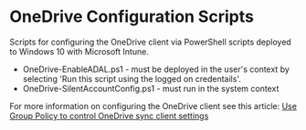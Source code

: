 # OneDrive Configuration Scripts

Scripts for configuring the OneDrive client via PowerShell scripts deployed to Windows 10 with Microsoft Intune.

* OneDrive-EnableADAL.ps1 - must be deployed in the user's context by selecting 'Run this script using the logged on credentails'.
* OneDrive-SilentAccountConfig.ps1 - must run in the system context

For more information on configuring the OneDrive client see this article: [Use Group Policy to control OneDrive sync client settings](https://support.office.com/en-us/article/Use-Group-Policy-to-control-OneDrive-sync-client-settings-0ecb2cf5-8882-42b3-a6e9-be6bda30899c)
